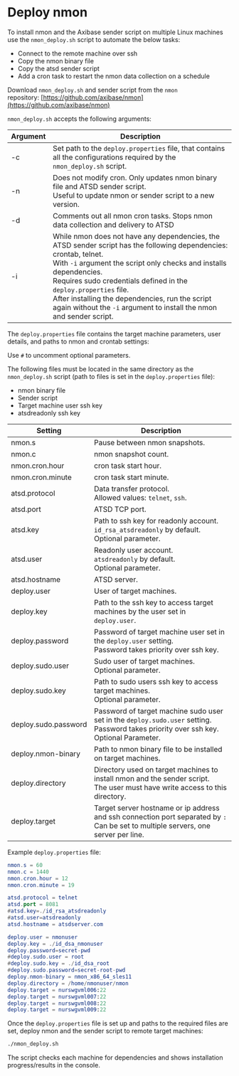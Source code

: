 # Deploy nmon

To install nmon and the Axibase sender script on multiple Linux machines use the `nmon_deploy.sh` script to automate the below tasks:

* Connect to the remote machine over ssh
* Copy the nmon binary file
* Copy the atsd sender script
* Add a cron task to restart the nmon data collection on a schedule

Download `nmon_deploy.sh` and sender script from the `nmon` repository: [https://github.com/axibase/nmon](https://github.com/axibase/nmon)

`nmon_deploy.sh` accepts the following arguments:

| Argument | Description |
| --- | --- |
|  -c  |  Set path to the `deploy.properties` file, that contains all the configurations required by the `nmon_deploy.sh` script.  |
|  -n  |  Does not modify cron. Only updates nmon binary file and ATSD sender script.<br>Useful to update nmon or sender script to a new version.  |
|  -d  |  Comments out all nmon cron tasks. Stops nmon data collection and delivery to ATSD  |
|  -i  |  While nmon does not have any dependencies, the ATSD sender script has the following dependencies: crontab, telnet.<br>With `-i` argument the script only checks and installs dependencies.<br>Requires sudo credentials defined in the `deploy.properties` file.<br>After installing the dependencies, run the script again without the `-i` argument to install the nmon and sender script.  |

The `deploy.properties` file contains the target machine parameters, user details, and paths to nmon and crontab settings:

Use `#` to uncomment optional parameters.

The following files must be located in the same directory as the `nmon_deploy.sh` script (path to files is set in the `deploy.properties` file):

* nmon binary file
* Sender script
* Target machine user ssh key
* atsdreadonly ssh key

| Setting | Description |
| --- | --- |
|  nmon.s  |  Pause between nmon snapshots.  |
|  nmon.c  |  nmon snapshot count.  |
|  nmon.cron.hour  |  cron task start hour.  |
|  nmon.cron.minute  |  cron task start minute.  |
|  atsd.protocol  |  Data transfer protocol.<br>Allowed values: `telnet`, `ssh`.  |
|  atsd.port  |  ATSD TCP port.  |
|  atsd.key  |  Path to ssh key for readonly account.<br>`id_rsa_atsdreadonly` by default.<br>Optional parameter.  |
|  atsd.user  |  Readonly user account.<br>`atsdreadonly` by default.<br>Optional parameter.  |
|  atsd.hostname  |  ATSD server.  |
|  deploy.user  |  User of target machines.  |
|  deploy.key  |  Path to the ssh key to access target machines by the user set in `deploy.user`.  |
|  deploy.password  |  Password of target machine user set in the `deploy.user` setting.<br>Password takes priority over ssh key.  |
|  deploy.sudo.user  |  Sudo user of target machines.<br>Optional parameter.  |
|  deploy.sudo.key  |  Path to sudo users ssh key to access target machines.<br>Optional parameter.  |
|  deploy.sudo.password  |  Password of target machine sudo user set in the `deploy.sudo.user` setting.<br>Password takes priority over ssh key.<br>Optional Parameter.  |
|  deploy.nmon-binary  |  Path to nmon binary file to be installed on target machines.  |
|  deploy.directory  |  Directory used on target machines to install nmon and the sender script.<br>The user must have write access to this directory.  |
|  deploy.target  |  Target server hostname or ip address and ssh connection port separated by `:`<br>Can be set to multiple servers, one server per line.  |

Example `deploy.properties` file:

```elm
nmon.s = 60
nmon.c = 1440
nmon.cron.hour = 12
nmon.cron.minute = 19

atsd.protocol = telnet
atsd.port = 8081
#atsd.key=./id_rsa_atsdreadonly
#atsd.user=atsdreadonly
atsd.hostname = atsdserver.com

deploy.user = nmonuser
deploy.key = ./id_dsa_nmonuser
deploy.password=secret-pwd
#deploy.sudo.user = root
#deploy.sudo.key = ./id_dsa_root
#deploy.sudo.password=secret-root-pwd
deploy.nmon-binary = nmon_x86_64_sles11
deploy.directory = /home/nmonuser/nmon
deploy.target = nurswgvml006:22
deploy.target = nurswgvml007:22
deploy.target = nurswgvml008:22
deploy.target = nurswgvml009:22
```

Once the `deploy.properties` file is set up and paths to the required files are set, deploy nmon and the sender script to remote target machines:

```sh
./nmon_deploy.sh
```

The script checks each machine for dependencies and shows installation progress/results in the console.
